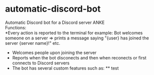 # automatic-discord-bot
Automatic Discord bot for a Discord server ANKE
<br>
Functions:
<br>
*Every action is reported to the terminal for example: Bot welcomes someone on a server => prints a message saying "{user} has joined the server {server name}!" etc.
* Welcomes people upon joining the server
* Reports when the bot disconects and then when reconects or first connects to Discord servers
* The bot has several custom features such as: 
** test
  
